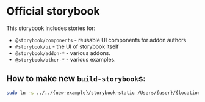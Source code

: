 # Official storybook

This storybook includes stories for:

- `@storybook/components` - reusable UI components for addon authors
- `@storybook/ui` - the UI of storybook itself
- `@storybook/addon-*` - various addons.
- `@storybook/other-*` - various examples.

## How to make new `build-storybook`s:

```sh
sudo ln -s ../../{new-example}/storybook-static /Users/{user}/{location-of-storybook-repo}/core/examples/official-storybook/built-storybooks/{new-example}
```
